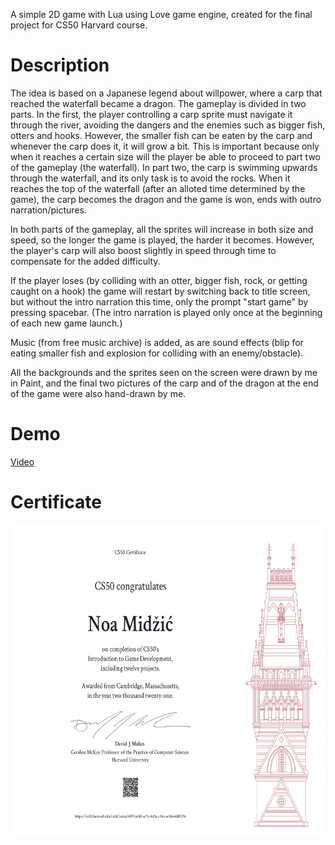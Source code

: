 A simple 2D game with Lua using Love game engine, created for the final project for CS50 Harvard course.

# Description

The idea is based on a Japanese legend about willpower, where a carp that reached the waterfall became a dragon. The gameplay is divided in two parts. In the first, the player controlling a carp sprite must navigate it through the river, avoiding the dangers and the enemies such as bigger fish, otters and hooks. However, the smaller fish can be eaten by the carp and whenever the carp does it, it will grow a bit. This is important because only when it reaches a certain size will the player be able to proceed to part two of the gameplay (the waterfall). In part two, the carp is swimming upwards through the waterfall, and its only task is to avoid the rocks. When it reaches the top of the waterfall (after an alloted time determined by the game), the carp becomes the dragon and the game is won, ends with outro narration/pictures.

In both parts of the gameplay, all the sprites will increase in both size and speed, so the longer the game is played, the harder it becomes. However, the player's carp will also boost slightly in speed through time to compensate for the added difficulty.

If the player loses (by colliding with an otter, bigger fish, rock, or getting caught on a hook) the game will restart by switching back to title screen, but without the intro narration this time, only the prompt "start game" by pressing spacebar. (The intro narration is played only once at the beginning of each new game launch.)

Music (from free music archive) is added, as are sound effects (blip for eating smaller fish and explosion for colliding with an enemy/obstacle).

All the backgrounds and the sprites seen on the screen were drawn by me in Paint, and the final two pictures of the carp and of the dragon at the end of the game were also hand-drawn by me.

# Demo

[Video](https://www.dropbox.com/scl/fi/wftii14jkke17v0e4rcdd/CarpToDragon.mp4?rlkey=qvryrpshflckwglrtamzluz8d&dl=0)

# Certificate

<img src="./CS50G.png" height="500">

